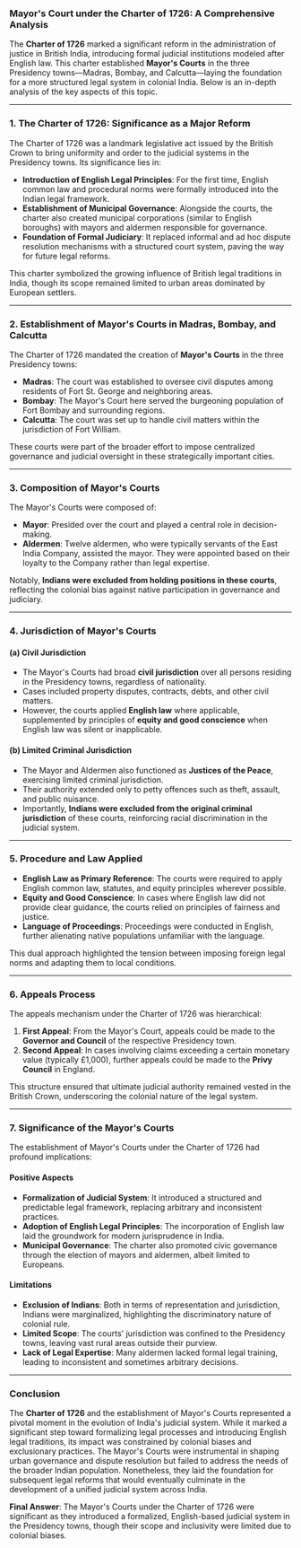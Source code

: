 ### Mayor's Court under the Charter of 1726: A Comprehensive Analysis

The **Charter of 1726** marked a significant reform in the administration of justice in British India, introducing formal judicial institutions modeled after English law. This charter established **Mayor's Courts** in the three Presidency towns—Madras, Bombay, and Calcutta—laying the foundation for a more structured legal system in colonial India. Below is an in-depth analysis of the key aspects of this topic.

---

### **1. The Charter of 1726: Significance as a Major Reform**
The Charter of 1726 was a landmark legislative act issued by the British Crown to bring uniformity and order to the judicial systems in the Presidency towns. Its significance lies in:

- **Introduction of English Legal Principles**: For the first time, English common law and procedural norms were formally introduced into the Indian legal framework.
- **Establishment of Municipal Governance**: Alongside the courts, the charter also created municipal corporations (similar to English boroughs) with mayors and aldermen responsible for governance.
- **Foundation of Formal Judiciary**: It replaced informal and ad hoc dispute resolution mechanisms with a structured court system, paving the way for future legal reforms.

This charter symbolized the growing influence of British legal traditions in India, though its scope remained limited to urban areas dominated by European settlers.

---

### **2. Establishment of Mayor's Courts in Madras, Bombay, and Calcutta**
The Charter of 1726 mandated the creation of **Mayor's Courts** in the three Presidency towns:

- **Madras**: The court was established to oversee civil disputes among residents of Fort St. George and neighboring areas.
- **Bombay**: The Mayor's Court here served the burgeoning population of Fort Bombay and surrounding regions.
- **Calcutta**: The court was set up to handle civil matters within the jurisdiction of Fort William.

These courts were part of the broader effort to impose centralized governance and judicial oversight in these strategically important cities.

---

### **3. Composition of Mayor's Courts**
The Mayor's Courts were composed of:

- **Mayor**: Presided over the court and played a central role in decision-making.
- **Aldermen**: Twelve aldermen, who were typically servants of the East India Company, assisted the mayor. They were appointed based on their loyalty to the Company rather than legal expertise.

Notably, **Indians were excluded from holding positions in these courts**, reflecting the colonial bias against native participation in governance and judiciary.

---

### **4. Jurisdiction of Mayor's Courts**

#### **(a) Civil Jurisdiction**
- The Mayor's Courts had broad **civil jurisdiction** over all persons residing in the Presidency towns, regardless of nationality.
- Cases included property disputes, contracts, debts, and other civil matters.
- However, the courts applied **English law** where applicable, supplemented by principles of **equity and good conscience** when English law was silent or inapplicable.

#### **(b) Limited Criminal Jurisdiction**
- The Mayor and Aldermen also functioned as **Justices of the Peace**, exercising limited criminal jurisdiction.
- Their authority extended only to petty offences such as theft, assault, and public nuisance.
- Importantly, **Indians were excluded from the original criminal jurisdiction** of these courts, reinforcing racial discrimination in the judicial system.

---

### **5. Procedure and Law Applied**
- **English Law as Primary Reference**: The courts were required to apply English common law, statutes, and equity principles wherever possible.
- **Equity and Good Conscience**: In cases where English law did not provide clear guidance, the courts relied on principles of fairness and justice.
- **Language of Proceedings**: Proceedings were conducted in English, further alienating native populations unfamiliar with the language.

This dual approach highlighted the tension between imposing foreign legal norms and adapting them to local conditions.

---

### **6. Appeals Process**
The appeals mechanism under the Charter of 1726 was hierarchical:

1. **First Appeal**: From the Mayor's Court, appeals could be made to the **Governor and Council** of the respective Presidency town.
2. **Second Appeal**: In cases involving claims exceeding a certain monetary value (typically £1,000), further appeals could be made to the **Privy Council** in England.

This structure ensured that ultimate judicial authority remained vested in the British Crown, underscoring the colonial nature of the legal system.

---

### **7. Significance of the Mayor's Courts**
The establishment of Mayor's Courts under the Charter of 1726 had profound implications:

#### **Positive Aspects**
- **Formalization of Judicial System**: It introduced a structured and predictable legal framework, replacing arbitrary and inconsistent practices.
- **Adoption of English Legal Principles**: The incorporation of English law laid the groundwork for modern jurisprudence in India.
- **Municipal Governance**: The charter also promoted civic governance through the election of mayors and aldermen, albeit limited to Europeans.

#### **Limitations**
- **Exclusion of Indians**: Both in terms of representation and jurisdiction, Indians were marginalized, highlighting the discriminatory nature of colonial rule.
- **Limited Scope**: The courts' jurisdiction was confined to the Presidency towns, leaving vast rural areas outside their purview.
- **Lack of Legal Expertise**: Many aldermen lacked formal legal training, leading to inconsistent and sometimes arbitrary decisions.

---

### **Conclusion**
The **Charter of 1726** and the establishment of Mayor's Courts represented a pivotal moment in the evolution of India's judicial system. While it marked a significant step toward formalizing legal processes and introducing English legal traditions, its impact was constrained by colonial biases and exclusionary practices. The Mayor's Courts were instrumental in shaping urban governance and dispute resolution but failed to address the needs of the broader Indian population. Nonetheless, they laid the foundation for subsequent legal reforms that would eventually culminate in the development of a unified judicial system across India.

**Final Answer**: The Mayor's Courts under the Charter of 1726 were significant as they introduced a formalized, English-based judicial system in the Presidency towns, though their scope and inclusivity were limited due to colonial biases.